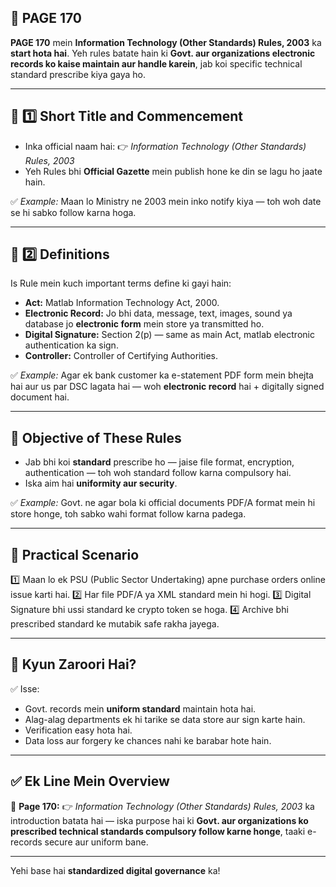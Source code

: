 ## 📄 **PAGE 170**

**PAGE 170** mein **Information Technology (Other Standards) Rules, 2003** ka **start hota hai**. Yeh rules batate hain ki **Govt. aur organizations electronic records ko kaise maintain aur handle karein**, jab koi specific technical standard prescribe kiya gaya ho.

---

## 🔹 **1️⃣ Short Title and Commencement**

* Inka official naam hai:
  👉 *Information Technology (Other Standards) Rules, 2003*
* Yeh Rules bhi **Official Gazette** mein publish hone ke din se lagu ho jaate hain.

✅ *Example:* Maan lo Ministry ne 2003 mein inko notify kiya — toh woh date se hi sabko follow karna hoga.

---

## 🔹 **2️⃣ Definitions**

Is Rule mein kuch important terms define ki gayi hain:

* **Act:** Matlab Information Technology Act, 2000.
* **Electronic Record:** Jo bhi data, message, text, images, sound ya database jo **electronic form** mein store ya transmitted ho.
* **Digital Signature:** Section 2(p) — same as main Act, matlab electronic authentication ka sign.
* **Controller:** Controller of Certifying Authorities.

✅ *Example:* Agar ek bank customer ka e-statement PDF form mein bhejta hai aur us par DSC lagata hai — woh **electronic record** hai + digitally signed document hai.

---

## 🔹 **Objective of These Rules**

* Jab bhi koi **standard** prescribe ho — jaise file format, encryption, authentication — toh woh standard follow karna compulsory hai.
* Iska aim hai **uniformity aur security**.

✅ *Example:* Govt. ne agar bola ki official documents PDF/A format mein hi store honge, toh sabko wahi format follow karna padega.

---

## 🧩 **Practical Scenario**

1️⃣ Maan lo ek PSU (Public Sector Undertaking) apne purchase orders online issue karti hai.
2️⃣ Har file PDF/A ya XML standard mein hi hogi.
3️⃣ Digital Signature bhi ussi standard ke crypto token se hoga.
4️⃣ Archive bhi prescribed standard ke mutabik safe rakha jayega.

---

## 🔹 **Kyun Zaroori Hai?**

✅ Isse:

* Govt. records mein **uniform standard** maintain hota hai.
* Alag-alag departments ek hi tarike se data store aur sign karte hain.
* Verification easy hota hai.
* Data loss aur forgery ke chances nahi ke barabar hote hain.

---

## ✅ **Ek Line Mein Overview**

📌 **Page 170:**
👉 *Information Technology (Other Standards) Rules, 2003* ka introduction batata hai — iska purpose hai ki **Govt. aur organizations ko prescribed technical standards compulsory follow karne honge**, taaki e-records secure aur uniform bane.

---

Yehi base hai **standardized digital governance** ka!

